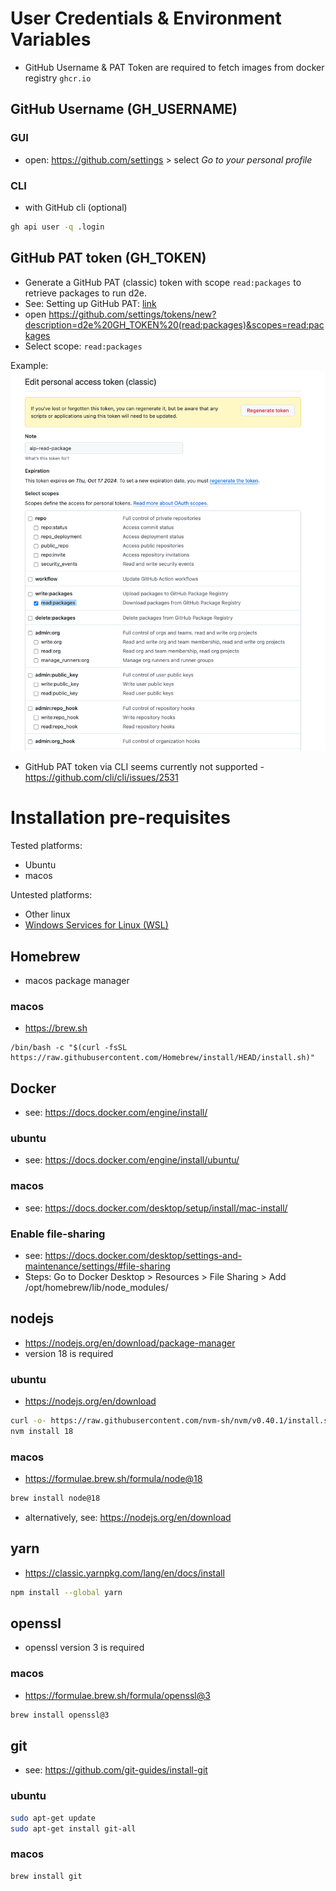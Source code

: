 # User Credentials & Environment Variables

- GitHub Username & PAT Token are required to fetch images from docker registry `ghcr.io`

## GitHub Username (GH_USERNAME)

### GUI

- open: https://github.com/settings > select _Go to your personal profile_

### CLI

- with GitHub cli (optional)

```bash
gh api user -q .login
```

## GitHub PAT token (GH_TOKEN)

- Generate a GitHub PAT (classic) token with scope `read:packages` to retrieve packages to run d2e.
- See: Setting up GitHub PAT: [link](https://docs.github.com/en/authentication/keeping-your-account-and-data-secure/managing-your-personal-access-tokens#creating-a-personal-access-token-classic)
- open https://github.com/settings/tokens/new?description=d2e%20GH_TOKEN%20(read:packages)&scopes=read:packages
- Select scope: `read:packages`

Example:
![GitHub PAT token](../images/setup/github-pat-token.png)

- GitHub PAT token via CLI seems currently not supported - https://github.com/cli/cli/issues/2531

# Installation pre-requisites

Tested platforms:

- Ubuntu
- macos

Untested platforms:

- Other linux
- [Windows Services for Linux (WSL)](https://learn.microsoft.com/en-us/windows/wsl/install)

## Homebrew

- macos package manager

### macos

- https://brew.sh

```
/bin/bash -c "$(curl -fsSL https://raw.githubusercontent.com/Homebrew/install/HEAD/install.sh)"
```

## Docker

- see: https://docs.docker.com/engine/install/

### ubuntu

- see: https://docs.docker.com/engine/install/ubuntu/

### macos

- see: https://docs.docker.com/desktop/setup/install/mac-install/

### Enable file-sharing

- see: https://docs.docker.com/desktop/settings-and-maintenance/settings/#file-sharing
- Steps: Go to Docker Desktop > Resources > File Sharing > Add /opt/homebrew/lib/node_modules/

## nodejs

- https://nodejs.org/en/download/package-manager
- version 18 is required

### ubuntu

- https://nodejs.org/en/download

```bash
curl -o- https://raw.githubusercontent.com/nvm-sh/nvm/v0.40.1/install.sh | bash
nvm install 18
```

### macos

- https://formulae.brew.sh/formula/node@18

```bash
brew install node@18
```

- alternatively, see: https://nodejs.org/en/download

## yarn

- https://classic.yarnpkg.com/lang/en/docs/install

```bash
npm install --global yarn
```

## openssl

- openssl version 3 is required

### macos

- https://formulae.brew.sh/formula/openssl@3

```bash
brew install openssl@3
```

## git

- see: https://github.com/git-guides/install-git

### ubuntu

```bash
sudo apt-get update
sudo apt-get install git-all
```

### macos

```bash
brew install git
```
